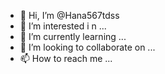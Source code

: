 - 👋 Hi, I’m @Hana567tdss
- 👀 I’m interested i
n ...
- 🌱 I’m currently learning ...
- 💞️ I’m looking to collaborate on ...
- 📫 How to reach me ...

<!---
Hana567tdss/Hana567tdss is a ✨ special ✨ repository because its `README.md` (this file) appears on your GitHub profile.
You can click the Preview link to take a look at your changes.
--->
